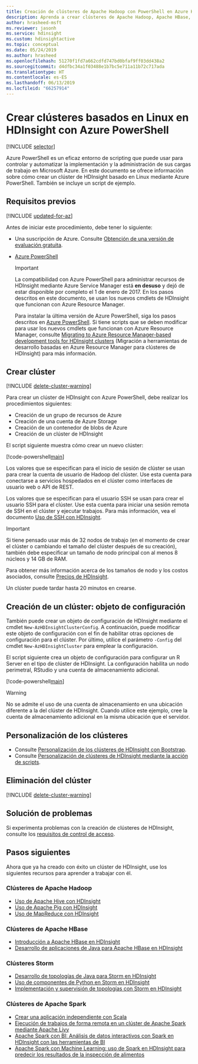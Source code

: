 ```yaml
---
title: Creación de clústeres de Apache Hadoop con PowerShell en Azure HDInsight
description: Aprenda a crear clústeres de Apache Hadoop, Apache HBase, Apache Storm o Apache Spark en Linux para HDInsight con Azure PowerShell.
author: hrasheed-msft
ms.reviewer: jasonh
ms.service: hdinsight
ms.custom: hdinsightactive
ms.topic: conceptual
ms.date: 05/24/2019
ms.author: hrasheed
ms.openlocfilehash: 51270f1fd7a662cdfd747bd0bfaf9ff03dd438a2
ms.sourcegitcommit: d4dfbc34a1f03488e1b7bc5e711a11b72c717ada
ms.translationtype: HT
ms.contentlocale: es-ES
ms.lasthandoff: 06/13/2019
ms.locfileid: "66257914"
---
```

# <a name="create-linux-based-clusters-in-hdinsight-using-azure-powershell"></a>Crear clústeres basados en Linux en HDInsight con Azure PowerShell

[!INCLUDE [selector](../../includes/hdinsight-create-linux-cluster-selector.md)]

Azure PowerShell es un eficaz entorno de scripting que puede usar para controlar y automatizar la implementación y la administración de sus cargas de trabajo en Microsoft Azure. En este documento se ofrece información sobre cómo crear un clúster de HDInsight basado en Linux mediante Azure PowerShell. También se incluye un script de ejemplo.

## <a name="prerequisites"></a>Requisitos previos

[!INCLUDE [updated-for-az](../../includes/updated-for-az.md)]

Antes de iniciar este procedimiento, debe tener lo siguiente:

* Una suscripción de Azure. Consulte [Obtención de una versión de evaluación gratuita](https://azure.microsoft.com/documentation/videos/get-azure-free-trial-for-testing-hadoop-in-hdinsight/).
* [Azure PowerShell](/powershell/azure/install-Az-ps)

    > [!IMPORTANT]  
    > La compatibilidad con Azure PowerShell para administrar recursos de HDInsight mediante Azure Service Manager está **en desuso** y dejó de estar disponible por completo el 1 de enero de 2017. En los pasos descritos en este documento, se usan los nuevos cmdlets de HDInsight que funcionan con Azure Resource Manager.
    >
    > Para instalar la última versión de Azure PowerShell, siga los pasos descritos en [Azure PowerShell](https://docs.microsoft.com/powershell/azure/install-Az-ps). Si tiene scripts que se deben modificar para usar los nuevos cmdlets que funcionan con Azure Resource Manager, consulte [Migrating to Azure Resource Manager-based development tools for HDInsight clusters](hdinsight-hadoop-development-using-azure-resource-manager.md) (Migración a herramientas de desarrollo basadas en Azure Resource Manager para clústeres de HDInsight) para más información.

## <a name="create-cluster"></a>Crear clúster

[!INCLUDE [delete-cluster-warning](../../includes/hdinsight-delete-cluster-warning.md)]

Para crear un clúster de HDInsight con Azure PowerShell, debe realizar los procedimientos siguientes:

* Creación de un grupo de recursos de Azure
* Creación de una cuenta de Azure Storage
* Creación de un contenedor de blobs de Azure
* Creación de un clúster de HDInsight

El script siguiente muestra cómo crear un nuevo clúster:

[!code-powershell[main](../../powershell_scripts/hdinsight/create-cluster/create-cluster.ps1?range=5-71)]

Los valores que se especifican para el inicio de sesión de clúster se usan para crear la cuenta de usuario de Hadoop del clúster. Use esta cuenta para conectarse a servicios hospedados en el clúster como interfaces de usuario web o API de REST.

Los valores que se especifican para el usuario SSH se usan para crear el usuario SSH para el clúster. Use esta cuenta para iniciar una sesión remota de SSH en el clúster y ejecutar trabajos. Para más información, vea el documento [Uso de SSH con HDInsight](hdinsight-hadoop-linux-use-ssh-unix.md).

> [!IMPORTANT]  
> Si tiene pensado usar más de 32 nodos de trabajo (en el momento de crear el clúster o cambiando el tamaño del clúster después de su creación), también debe especificar un tamaño de nodo principal con al menos 8 núcleos y 14 GB de RAM.
>
> Para obtener más información acerca de los tamaños de nodo y los costos asociados, consulte [Precios de HDInsight](https://azure.microsoft.com/pricing/details/hdinsight/).

Un clúster puede tardar hasta 20 minutos en crearse.

## <a name="create-cluster-configuration-object"></a>Creación de un clúster: objeto de configuración

También puede crear un objeto de configuración de HDInsight mediante el cmdlet `New-AzHDInsightClusterConfig`. A continuación, puede modificar este objeto de configuración con el fin de habilitar otras opciones de configuración para el clúster. Por último, utilice el parámetro `-Config` del cmdlet `New-AzHDInsightCluster` para emplear la configuración.

El script siguiente crea un objeto de configuración para configurar un R Server en el tipo de clúster de HDInsight. La configuración habilita un nodo perimetral, RStudio y una cuenta de almacenamiento adicional.

[!code-powershell[main](../../powershell_scripts/hdinsight/create-cluster/create-cluster-with-config.ps1?range=59-99)]

> [!WARNING]  
> No se admite el uso de una cuenta de almacenamiento en una ubicación diferente a la del clúster de HDInsight. Cuando utilice este ejemplo, cree la cuenta de almacenamiento adicional en la misma ubicación que el servidor.

## <a name="customize-clusters"></a>Personalización de los clústeres

* Consulte [Personalización de los clústeres de HDInsight con Bootstrap](hdinsight-hadoop-customize-cluster-bootstrap.md#use-azure-powershell).
* Consulte [Personalización de clústeres de HDInsight mediante la acción de scripts](hdinsight-hadoop-customize-cluster-linux.md).

## <a name="delete-the-cluster"></a>Eliminación del clúster

[!INCLUDE [delete-cluster-warning](../../includes/hdinsight-delete-cluster-warning.md)]

## <a name="troubleshoot"></a>Solución de problemas

Si experimenta problemas con la creación de clústeres de HDInsight, consulte los [requisitos de control de acceso](hdinsight-hadoop-create-linux-clusters-portal.md).

## <a name="next-steps"></a>Pasos siguientes

Ahora que ya ha creado con éxito un clúster de HDInsight, use los siguientes recursos para aprender a trabajar con él.

### <a name="apache-hadoop-clusters"></a>Clústeres de Apache Hadoop

* [Uso de Apache Hive con HDInsight](hadoop/hdinsight-use-hive.md)
* [Uso de Apache Pig con HDInsight](hadoop/hdinsight-use-pig.md)
* [Uso de MapReduce con HDInsight](hadoop/hdinsight-use-mapreduce.md)

### <a name="apache-hbase-clusters"></a>Clústeres de Apache HBase

* [Introducción a Apache HBase en HDInsight](hbase/apache-hbase-tutorial-get-started-linux.md)
* [Desarrollo de aplicaciones de Java para Apache HBase en HDInsight](hbase/apache-hbase-build-java-maven-linux.md)

### <a name="storm-clusters"></a>Clústeres Storm

* [Desarrollo de topologías de Java para Storm en HDInsight](storm/apache-storm-develop-java-topology.md)
* [Uso de componentes de Python en Storm en HDInsight](storm/apache-storm-develop-python-topology.md)
* [Implementación y supervisión de topologías con Storm en HDInsight](storm/apache-storm-deploy-monitor-topology-linux.md)

### <a name="apache-spark-clusters"></a>Clústeres de Apache Spark

* [Crear una aplicación independiente con Scala](spark/apache-spark-create-standalone-application.md)
* [Ejecución de trabajos de forma remota en un clúster de Apache Spark mediante Apache Livy](spark/apache-spark-livy-rest-interface.md)
* [Apache Spark con BI: Análisis de datos interactivos con Spark en HDInsight con las herramientas de BI](spark/apache-spark-use-bi-tools.md)
* [Apache Spark con Machine Learning: uso de Spark en HDInsight para predecir los resultados de la inspección de alimentos](spark/apache-spark-machine-learning-mllib-ipython.md)

